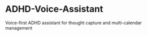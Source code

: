 # ADHD-Voice-Assistant
Voice-first ADHD assistant for thought capture and multi-calendar management
